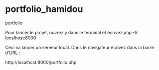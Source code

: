 # portfolio_hamidou
portfolio

Pour lancer le projet, ouvrez y dans le terminal et écrivez
php -S localhost:8000


Ceci va lancer un serveur local. Dans le navigateur écrivez dans la barre d'URL :  

http://localhost:8000/portfolio.php
